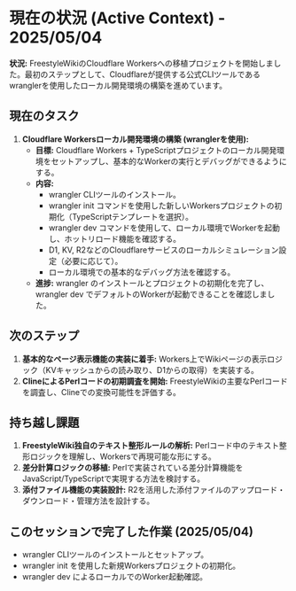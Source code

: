 # **現在の状況 (Active Context) \- 2025/05/04**

**状況:** FreestyleWikiのCloudflare Workersへの移植プロジェクトを開始しました。最初のステップとして、Cloudflareが提供する公式CLIツールであるwranglerを使用したローカル開発環境の構築を進めています。

## **現在のタスク**

1. **Cloudflare Workersローカル開発環境の構築 (wranglerを使用):**  
   * **目標:** Cloudflare Workers \+ TypeScriptプロジェクトのローカル開発環境をセットアップし、基本的なWorkerの実行とデバッグができるようにする。  
   * **内容:**  
     * wrangler CLIツールのインストール。  
     * wrangler init コマンドを使用した新しいWorkersプロジェクトの初期化（TypeScriptテンプレートを選択）。  
     * wrangler dev コマンドを使用して、ローカル環境でWorkerを起動し、ホットリロード機能を確認する。  
     * D1, KV, R2などのCloudflareサービスのローカルシミュレーション設定（必要に応じて）。  
     * ローカル環境での基本的なデバッグ方法を確認する。  
   * **進捗:** wrangler のインストールとプロジェクトの初期化を完了し、wrangler dev でデフォルトのWorkerが起動できることを確認しました。

## **次のステップ**

1. **基本的なページ表示機能の実装に着手:** Workers上でWikiページの表示ロジック（KVキャッシュからの読み取り、D1からの取得）を実装する。  
2. **ClineによるPerlコードの初期調査を開始:** FreestyleWikiの主要なPerlコードを調査し、Clineでの変換可能性を評価する。

## **持ち越し課題**

1. **FreestyleWiki独自のテキスト整形ルールの解析:** Perlコード中のテキスト整形ロジックを理解し、Workersで再現可能な形にする。  
2. **差分計算ロジックの移植:** Perlで実装されている差分計算機能をJavaScript/TypeScriptで実現する方法を検討する。  
3. **添付ファイル機能の実装設計:** R2を活用した添付ファイルのアップロード・ダウンロード・管理方法を設計する。

## **このセッションで完了した作業 (2025/05/04)**

* wrangler CLIツールのインストールとセットアップ。  
* wrangler init を使用した新規Workersプロジェクトの初期化。  
* wrangler dev によるローカルでのWorker起動確認。